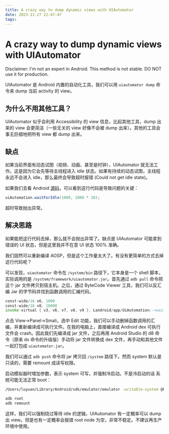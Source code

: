 ```yaml
---
title: A crazy way to dump dynamic views with UIAutomator
date: 2023-11-27 22:47:47
tags:
---
```

# A crazy way to dump dynamic views with UIAutomator
Disclaimer: I'm not an expert in Android. This method is not stable. DO NOT use it for production.

UIAutomator 是 Android 内置的自动化工具，我们可以用 `uiautomator dump` 命令来 dump 当前 activity 的 view。
## 为什么不用其他工具？
UIAutomator 似乎会利用 Accessibility 的 view 信息，比起其他工具，dump 出来的 view 会更简洁（一些无关的 view 好像不会被 dump 出来）。其他的工具会事无巨细地把所有 view 都 dump 出来。
## 缺点
如果当前界面有动态试图（视频、动画、甚至是时钟），UIAutomator 就无法工作。这是因为它会先等待主线程进入 idle 状态。如果有持续的动态试图，主线程永远不会进入 idle，那么最终会导致超时报错 (Could not get idle state)。

如果我们去看 Android [源码](https://android.googlesource.com/platform/frameworks/testing/+/refs/heads/main/uiautomator/cmds/uiautomator/src/com/android/commands/uiautomator/DumpCommand.java)，可以看到这行代码是导致问题的关键：
```java
uiAutomation.waitForIdle(1000, 1000 * 10);
```
超时导致抛出异常。
## 解决思路
如果能把这行代码去掉，那么就不会抛出异常了。缺点是 UIAutomator 可能拿到错误的 UI 状态，但是这里我并不在意 UI 状态 100% 准确。

我们固然可以重新编译 AOSP，但是这个工作量太大了。有没有更简单的方式去掉这行代码呢？

可以发现，`uiautomator` 命令在 `/system/bin` 路径下，它本身是一个 shell 脚本，实际调用的是 `/system/framework/uiautomator.jar`。首先通过 `adb pull` 命令把这个 jar 文件拷贝到宿主机。之后，通过 ByteCode Viewer 工具，我们可以反汇编 Jar 的字节码并找到函数调用的汇编代码。
```asm
const-wide/16 v6, 1000
const-wide/16 v8, 10000
invoke-virtual { v3, v6, v7, v8, v9 }, Landroid/app/UiAutomation;->waitForIdle(JJ)V
```
点击 View->Panel->Smali，选中 Edit 功能，我们可以手动删掉函数调用的汇编，并重新编译成可执行文件。在我的电脑上，直接编译成 Android dex 可执行文件会 crash。因此我们先编译成 jar 文件，之后再用 Android Studio 的 d8 命令（原来 dx 命令的升级版）手动将 jar 文件转换成 dex 文件，再手动和其他文件一起打包成 `uiautomator.jar`。

我们可以通过 `adb push` 命令将 jar 拷贝回 `/system` 路径下。然而 system 默认是只读的，需要 remount 成读写权限。

启动模拟器时增加参数，表示 system 可写，并强制冷启动。不是冷启动的话 系统可能无法正常 boot：
```bash
/Users/luyuan/Library/Android/sdk/emulator/emulator -writable-system @Pixel_3a_API_34_extension_level_7_arm64-v8a -no-snapshot-load

adb root
adb remount
```

这样，我们可以强制绕过等待 idle 的逻辑，UIAutomator 有一定概率可以 dump 出 view。但是也有一定概率会报错 root node 为空，非常不稳定。不建议再生产环境中使用。
